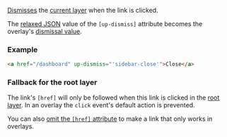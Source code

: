 [Dismisses](https://unpoly.com/closing-overlays) the [current layer](https://unpoly.com/up.layer.current) when the link is clicked.

The [relaxed JSON](https://unpoly.com/relaxed-json) value of the `[up-dismiss]` attribute becomes the overlay's [dismissal value](https://unpoly.com/closing-overlays#overlay-result-values).

### Example

```html
<a href="/dashboard" up-dismiss="'sidebar-close'">Close</a>
```

### Fallback for the root layer

The link's `[href]` will only be followed when this link is clicked in the [root layer](https://unpoly.com/up.layer).
In an overlay the `click` event's default action is prevented.

You can also [omit the `[href]` attribute](https://unpoly.com/providing-html#omitting-href) to make a link that only works in overlays.
